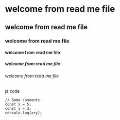 # welcome from read me file

## welcome from read me file

### welcome from read me file

#### welcome from read me file

##### welcome from read me file

###### welcome from read me file

js code

    // Some comments
    const x = 5;
    const y = 3;
    console.log(x+y);
